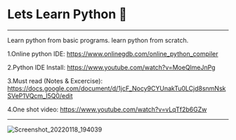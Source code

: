 # Lets Learn Python 🐍
__________________________________________________________________________________
Learn python from basic programs. learn python from scratch.

1.Online python IDE: https://www.onlinegdb.com/online_python_compiler

2.Python IDE Install: https://www.youtube.com/watch?v=MoeQlmeJnPg

3.Must read (Notes & Excercise): https://docs.google.com/document/d/1jcF_Nocy9CYUnakTu0LCjd8snmNskSVeP1VQcm_l5Q0/edit

4.One shot video: https://www.youtube.com/watch?v=vLqTf2b6GZw
__________________________________________________________________________________

![Screenshot_20220118_194039](https://user-images.githubusercontent.com/63858190/149953176-4fb5c7ad-4472-4f19-b258-87f319ed5c1a.png)

